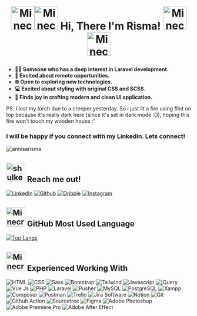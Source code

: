 # <p align="center"> <a href="https://emoji.gg/emoji/3435-minecraft-item-fire"><img src="https://cdn3.emoji.gg/emojis/3435-minecraft-item-fire.gif" width="64px" height="64px" alt="Minecraft_Item_Fire"></a><a href="https://emoji.gg/emoji/3435-minecraft-item-fire"><img src="https://cdn3.emoji.gg/emojis/3435-minecraft-item-fire.gif" width="64px" height="64px" alt="Minecraft_Item_Fire"></a> Hi, There I'm Risma! <a href="https://emoji.gg/emoji/3435-minecraft-item-fire"><img src="https://cdn3.emoji.gg/emojis/3435-minecraft-item-fire.gif" width="64px" height="64px" alt="Minecraft_Item_Fire"></a><a href="https://emoji.gg/emoji/3435-minecraft-item-fire"><img src="https://cdn3.emoji.gg/emojis/3435-minecraft-item-fire.gif" width="64px" height="64px" alt="Minecraft_Item_Fire"></a> </p>

<ul>
    <li style="font-weight:bold">🕵️‍♀️ Someone who has a deep interest in Laravel development.</li>
    <li style="font-weight:bold">🚀 Excited about remote opportunities.</li>
    <li style="font-weight:bold">🌐 Open to exploring new technologies.</li>
    <li style="font-weight:bold">💻 Excited about styling with original CSS and SCSS.</li>
    <li style="font-weight:bold">🌈 Finds joy in crafting modern and clean UI application.</li>
</ul>

PS. I lost my torch due to a creeper yesterday. So I just lit a fire using flint on top because it's really dark here (since it's set in dark mode :D), hoping this fire won't touch my wooden house :"

### I will be happy if you connect with my Linkedin. Lets connect!

<img src="https://komarev.com/ghpvc/?username=annisarisma&label=Profile%20Views&color=0e75b6&style=for-the-badge" alt="annisarisma" />


## <a href="https://emoji.gg/emoji/5952-shulker-close"><img src="https://cdn3.emoji.gg/emojis/5952-shulker-close.gif" width="52px" height="52px" alt="shulker_close"></a> Reach me out!

[![LinkedIn](https://img.shields.io/badge/LinkedIn-%230077B5.svg?logo=linkedin&logoColor=white)](https://linkedin.com/in/annisarisma) 
[![Github](https://img.shields.io/badge/Github-E4405F?logo=github&logoColor=white)](https://github.com/annisarisma) 
[![Dribble](https://img.shields.io/badge/Dribble-EA4C89?logo=dribbble&logoColor=white)](https://dribbble.com/Arsqy_Theme) 
[![Instagram](https://img.shields.io/badge/Instagram-E4405F?logo=instagram&logoColor=white)](https://www.instagram.com/aqilah117/)


## <a href="https://emoji.gg/emoji/8937-minecraft-bamboo-sign-inventory"><img src="https://cdn3.emoji.gg/emojis/8937-minecraft-bamboo-sign-inventory.png" width="52px" height="52px" alt="Minecraft_bamboo_Sign_Inventory"></a> GitHub Most Used Language

[![Top Langs](https://github-readme-stats-git-masterrstaa-rickstaa.vercel.app/api/top-langs/?username=annisarisma&theme=dracula&layout=compact)](https://github.com/annisarisma/github-readme-stats)

## <a href="https://emoji.gg/emoji/5054-minecraft-cherry-hanging-sign-3"><img src="https://cdn3.emoji.gg/emojis/5054-minecraft-cherry-hanging-sign-3.png" width="52px" height="52px" alt="Minecraft_Cherry_Hanging_Sign_3"></a> Experienced Working With

![HTML](https://img.shields.io/badge/HTML5-E34F26?style=for-the-badge&logo=HTML5&logoColor=white)
![CSS](https://img.shields.io/badge/CSS3-1572B6?style=for-the-badge&logo=CSS3&logoColor=white)
![Sass](https://img.shields.io/badge/Sass-CC6699?style=for-the-badge&logo=Sass&logoColor=white)
![Bootstrap](https://img.shields.io/badge/Bootstrap-7952B3?style=for-the-badge&logo=Bootstrap&logoColor=white)
![Tailwind](https://img.shields.io/badge/Tailwind-06B6D4?style=for-the-badge&logo=TailwindCSS&logoColor=white)
![Javascript](https://img.shields.io/badge/JavaScript-F7DF1E?style=for-the-badge&logo=JavaScript&logoColor=black)
![jQuery](https://img.shields.io/badge/jQuery-0769AD?style=for-the-badge&logo=jQuery&logoColor=white)
![Vue Js](https://img.shields.io/badge/Vue.js-4FC08D?style=for-the-badge&logo=Vue.js&logoColor=white)
![PHP](https://img.shields.io/badge/PHP-777BB4?style=for-the-badge&logo=PHP&logoColor=white)
![Laravel](https://img.shields.io/badge/Laravel-FF2D20?style=for-the-badge&logo=Laravel&logoColor=white)
![Pusher](https://img.shields.io/badge/Pusher-300D4F?style=for-the-badge&logo=Pusher&logoColor=white)
![MySQL](https://img.shields.io/badge/MySQL-4479A1?style=for-the-badge&logo=MySQL&logoColor=white)
![PostgreSQL](https://img.shields.io/badge/PostgreSQL-4169E1?style=for-the-badge&logo=PostgreSQL&logoColor=white)
![Xampp](https://img.shields.io/badge/Xampp-FB7A24?style=for-the-badge&logo=Xampp&logoColor=white)
![Composer](https://img.shields.io/badge/Composer-885630?style=for-the-badge&logo=Composer&logoColor=white)
![Postman](https://img.shields.io/badge/Postman-FF6C37?style=for-the-badge&logo=Postman&logoColor=white)
![Trello](https://img.shields.io/badge/Trello-0052CC?style=for-the-badge&logo=Trello&logoColor=white)
![Jira Software](https://img.shields.io/badge/Jira-0052CC?style=for-the-badge&logo=JiraSoftware&logoColor=white)
![Notion](https://img.shields.io/badge/Notion-000000?style=for-the-badge&logo=Notion&logoColor=white)
![Git](https://img.shields.io/badge/Git-F05032?style=for-the-badge&logo=Git&logoColor=white)
![Github Action](https://img.shields.io/badge/Github_Actions-2088FF?style=for-the-badge&logo=GithubActions&logoColor=white)
![Sourcetree](https://img.shields.io/badge/Sourcetree-0052CC?style=for-the-badge&logo=Sourcetree&logoColor=white)
![Figma](https://img.shields.io/badge/Figma-F24E1E?style=for-the-badge&logo=Figma&logoColor=white)
![Adobe Photoshop](https://img.shields.io/badge/Adobe_Photoshop-31A8FF?style=for-the-badge&logo=AdobePhotoshop&logoColor=white)
![Adobe Premiere Pro](https://img.shields.io/badge/Adobe_Premiere_Pro-9999FF?style=for-the-badge&logo=AdobePremierePro&logoColor=white)
![Adobe After Effect](https://img.shields.io/badge/Adobe_After_Effect-9999FF?style=for-the-badge&logo=AdobeAfterEffects&logoColor=white)
